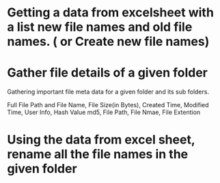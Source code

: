 
# Getting a data from excelsheet with a list new file names and old file names. ( or Create new file names)

# Gather file details of a given folder
Gathering important file meta data for a given folder and its sub folders.

Full File Path and File Name,
File Size(in Bytes),
Created Time,
Modified Time,
User Info,
Hash Value md5,
File Path,
File Nmae,
File Extention

# Using the data from excel sheet, rename all the file names in the given folder
